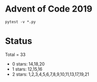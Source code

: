 Advent of Code 2019
===================

```pytest -v *.py```

Status
======

Total = 33

- 0 stars: 14,18,20
- 1 stars: 12,15,16
- 2 stars: 1,2,3,4,5,6,7,8,9,10,11,13,17,19,21
